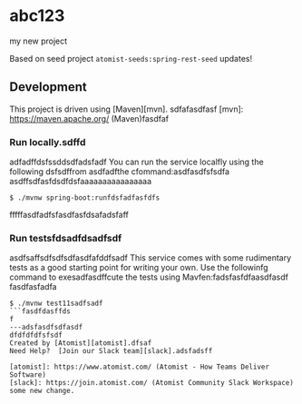 # abc123
my new project

Based on seed project `atomist-seeds:spring-rest-seed`
updates!
## Development

This project is driven using [Maven][mvn].
sdfafasdfasf
[mvn]: https://maven.apache.org/ (Maven)fasdfaf

### Run locally.sdffd
adfadffdsfssddsdfadsfadf
You can run the service localfly using the following dsfsdffrom asdfadfthe cfommand:asdfasdfsfsdfa
asdffsdfasfdsdfdsfaaaaaaaaaaaaaaaa
```ffsdfasdf
$ ./mvnw spring-boot:runfdsfadfasfdfs
```
fffffasdfadfsfasdfasfdsafadsfaff
### Run testsfdsadfdsadfsdf
asdfsaffsdfsdfsdfasdfafddfsadf
This service comes with some rudimentary tests as a good starting
point for writing your own.  Use the followinfg command to exesadfasdffcute the
tests using Mavfen:fadsfasfdfaasdfasdf
fasdfasfadfa
```fasdfasdf
$ ./mvnw test11sadfsadf
```fasdfdasffds
f
---adsfasdfsdfasdf
dfdfdfdfsfsdf
Created by [Atomist][atomist].dfsaf
Need Help?  [Join our Slack team][slack].adsfadsff

[atomist]: https://www.atomist.com/ (Atomist - How Teams Deliver Software)
[slack]: https://join.atomist.com/ (Atomist Community Slack Workspace)
some new change.
